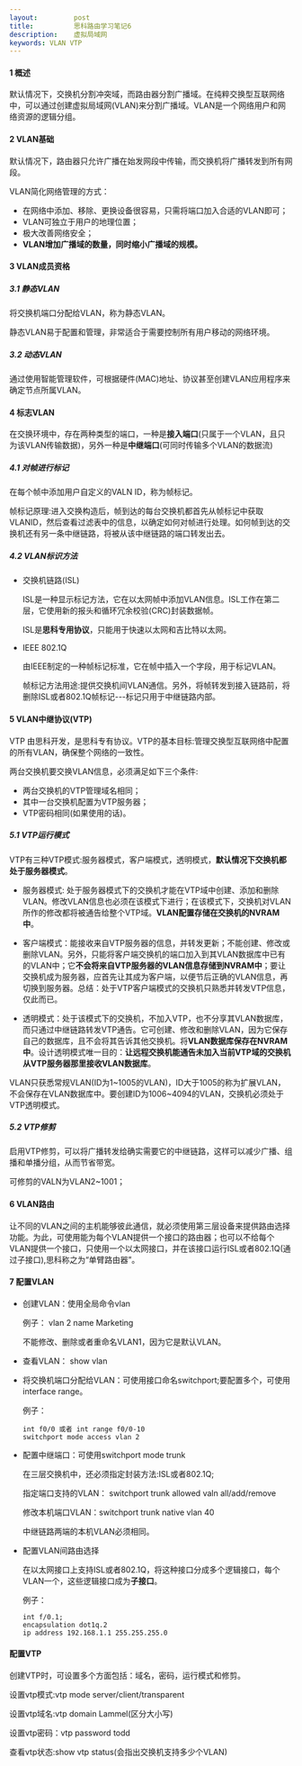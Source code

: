 ```yaml
---
layout:         post
title:          思科路由学习笔记6
description:    虚拟局域网
keywords: VLAN VTP 
---
```



#### **1 概述**
 默认情况下，交换机分割冲突域，而路由器分割广播域。在纯粹交换型互联网络中，可以通过创建虚拟局域网(VLAN)来分割广播域。VLAN是一个网络用户和网络资源的逻辑分组。
 
#### **2 VLAN基础**
  默认情况下，路由器只允许广播在始发网段中传输，而交换机将广播转发到所有网段。
  
  VLAN简化网络管理的方式：
  
  * 在网络中添加、移除、更换设备很容易，只需将端口加入合适的VLAN即可；
  * VLAN可独立于用户的地理位置；
  * 极大改善网络安全；
  * <strong>VLAN增加广播域的数量，同时缩小广播域的规模。</strong>
  
#### **3 VLAN成员资格**

##### 3.1 静态VLAN
  将交换机端口分配给VLAN，称为静态VLAN。
  
  静态VLAN易于配置和管理，非常适合于需要控制所有用户移动的网络环境。
  
##### 3.2 动态VLAN

  通过使用智能管理软件，可根据硬件(MAC)地址、协议甚至创建VLAN应用程序来确定节点所属VLAN。
  
#### **4 标志VLAN**

 在交换环境中，存在两种类型的端口，一种是**接入端口**(只属于一个VLAN，且只为该VLAN传输数据)，另外一种是**中继端口**(可同时传输多个VLAN的数据流)
 
##### 4.1 对帧进行标记

在每个帧中添加用户自定义的VALN ID，称为帧标记。

帧标记原理:进入交换构造后，帧到达的每台交换机都首先从帧标记中获取VLANID，然后查看过滤表中的信息，以确定如何对帧进行处理。如何帧到达的交换机还有另一条中继链路，将被从该中继链路的端口转发出去。

##### 4.2 VLAN标识方法

* 交换机链路(ISL)
  
  ISL是一种显示标记方法，它在以太网帧中添加VLAN信息。ISL工作在第二层，它使用新的报头和循环冗余校验(CRC)封装数据帧。
  
  ISL是**思科专用协议**，只能用于快速以太网和吉比特以太网。
  
* IEEE 802.1Q

  由IEEE制定的一种帧标记标准，它在帧中插入一个字段，用于标记VLAN。
  
  帧标记方法用途:提供交换机间VLAN通信。另外，将帧转发到接入链路前，将删除ISL或者802.1Q帧标记---标记只用于中继链路内部。
  
#### **5 VLAN中继协议(VTP)**

  VTP 由思科开发，是思科专有协议。VTP的基本目标:管理交换型互联网络中配置的所有VLAN，确保整个网络的一致性。

  两台交换机要交换VLAN信息，必须满足如下三个条件:
  
  * 两台交换机的VTP管理域名相同；
  * 其中一台交换机配置为VTP服务器；
  * VTP密码相同(如果使用的话)。
  
##### 5.1 VTP运行模式

VTP有三种VTP模式:服务器模式，客户端模式，透明模式，**默认情况下交换机都处于服务器模式**。


* 服务器模式: 处于服务器模式下的交换机才能在VTP域中创建、添加和删除VLAN。修改VLAN信息也必须在该模式下进行；在该模式下，交换机对VLAN所作的修改都将被通告给整个VTP域。**VLAN配置存储在交换机的NVRAM中**。

* 客户端模式：能接收来自VTP服务器的信息，并转发更新；不能创建、修改或删除VLAN。另外，只能将客户端交换机的端口加入到其VLAN数据库中已有的VLAN中；它**不会将来自VTP服务器的VLAN信息存储到NVRAM中**；要让交换机成为服务器，应首先让其成为客户端，以便节后正确的VLAN信息，再切换到服务器。总结：处于VTP客户端模式的交换机只熟悉并转发VTP信息，仅此而已。

* 透明模式：处于该模式下的交换机，不加入VTP，也不分享其VLAN数据库，而只通过中继链路转发VTP通告。它可创建、修改和删除VLAN，因为它保存自己的数据库，且不会将其告诉其他交换机。将**VLAN数据库保存在NVRAM中**。设计透明模式唯一目的：**让远程交换机能通告未加入当前VTP域的交换机从VTP服务器那里接收VLAN数据库**。


VLAN只获悉常规VLAN(ID为1~1005的VLAN)，ID大于1005的称为扩展VLAN，不会保存在VLAN数据库中。要创建ID为1006~4094的VLAN，交换机必须处于VTP透明模式。

##### **5.2 VTP修剪**

启用VTP修剪，可以将广播转发给确实需要它的中继链路，这样可以减少广播、组播和单播分组，从而节省带宽。

可修剪的VALN为VLAN2~1001；

#### **6 VLAN路由**

让不同的VLAN之间的主机能够彼此通信，就必须使用第三层设备来提供路由选择功能。为此，可使用能为每个VLAN提供一个接口的路由器；也可以不给每个VLAN提供一个接口，只使用一个以太网接口，并在该接口运行ISL或者802.1Q(通过子接口),思科称之为“单臂路由器”。

#### **7 配置VLAN**

* 创建VLAN：使用全局命令vlan

  例子： 
       vlan 2
       name Marketing
  
  不能修改、删除或者重命名VLAN1，因为它是默认VLAN。
  
* 查看VLAN： show vlan

* 将交换机端口分配给VLAN：可使用接口命名switchport;要配置多个，可使用interface range。

  例子：
  
      int f0/0 或者 int range f0/0-10
      switchport mode access vlan 2
      
* 配置中继端口：可使用switchport mode trunk

  在三层交换机中，还必须指定封装方法:ISL或者802.1Q;

  指定端口支持的VLAN： switchport trunk allowed valn all/add/remove

  修改本机端口VLAN：switchport trunk native vlan 40

  中继链路两端的本机VLAN必须相同。

* 配置VLAN间路由选择

  在以太网接口上支持ISL或者802.1Q，将这种接口分成多个逻辑接口，每个VLAN一个，这些逻辑接口成为**子接口**。
  
  例子：
  
      int f/0.1;  
      encapsulation dot1q.2
      ip address 192.168.1.1 255.255.255.0
 
#### **配置VTP**

  创建VTP时，可设置多个方面包括：域名，密码，运行模式和修剪。
  
  设置vtp模式:vtp mode server/client/transparent
  
  设置vtp域名:vtp domain Lammel(区分大小写)

  设置vtp密码：vtp password todd
  
  查看vtp状态:show vtp status(会指出交换机支持多少个VLAN)
